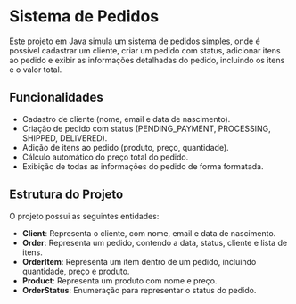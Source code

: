 # Sistema de Pedidos

Este projeto em Java simula um sistema de pedidos simples, onde é possível cadastrar um cliente, criar um pedido com status, adicionar itens ao pedido e exibir as informações detalhadas do pedido, incluindo os itens e o valor total.

## Funcionalidades

- Cadastro de cliente (nome, email e data de nascimento).
- Criação de pedido com status (PENDING_PAYMENT, PROCESSING, SHIPPED, DELIVERED).
- Adição de itens ao pedido (produto, preço, quantidade).
- Cálculo automático do preço total do pedido.
- Exibição de todas as informações do pedido de forma formatada.

## Estrutura do Projeto

O projeto possui as seguintes entidades:

- **Client**: Representa o cliente, com nome, email e data de nascimento.
- **Order**: Representa um pedido, contendo a data, status, cliente e lista de itens.
- **OrderItem**: Representa um item dentro de um pedido, incluindo quantidade, preço e produto.
- **Product**: Representa um produto com nome e preço.
- **OrderStatus**: Enumeração para representar o status do pedido.
